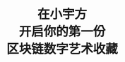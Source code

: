 ---
writter : "Universe cube"
title : "在小宇方 <br> 开启你的第一份 <br> 区块链数字艺术收藏"
image : "images/about/book.png"
---